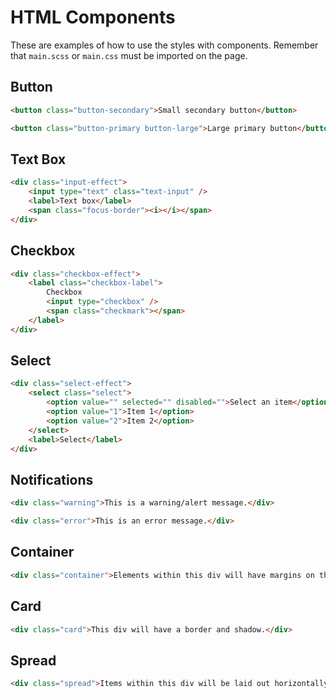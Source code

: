 # HTML Components

These are examples of how to use the styles with components. Remember that `main.scss` or `main.css` must be imported on the page.

## Button
```html
<button class="button-secondary">Small secondary button</button>

<button class="button-primary button-large">Large primary button</button>
```

## Text Box
```html
<div class="input-effect">
    <input type="text" class="text-input" />
    <label>Text box</label>
    <span class="focus-border"><i></i></span>
</div>
```

## Checkbox
```html
<div class="checkbox-effect">
    <label class="checkbox-label">
        Checkbox
        <input type="checkbox" />
        <span class="checkmark"></span>
    </label>
</div>
```

## Select
```html
<div class="select-effect">
    <select class="select">
        <option value="" selected="" disabled="">Select an item</option>
        <option value="1">Item 1</option>
        <option value="2">Item 2</option>
    </select>
    <label>Select</label>
</div>
```

## Notifications
```html
<div class="warning">This is a warning/alert message.</div>

<div class="error">This is an error message.</div>
```

## Container
```html
<div class="container">Elements within this div will have margins on the left and right, adjusted with viewport size to be mobile friendly.</div>
```

## Card
```html
<div class="card">This div will have a border and shadow.</div>
```

## Spread
```html
<div class="spread">Items within this div will be laid out horizontally on desktop and vertically on mobile.</div>
```